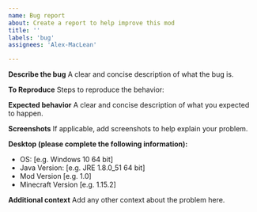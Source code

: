 ```yaml
---
name: Bug report
about: Create a report to help improve this mod
title: ''
labels: 'bug'
assignees: 'Alex-MacLean'

---
```


**Describe the bug**
A clear and concise description of what the bug is.

**To Reproduce**
Steps to reproduce the behavior:

**Expected behavior**
A clear and concise description of what you expected to happen.

**Screenshots**
If applicable, add screenshots to help explain your problem.

**Desktop (please complete the following information):**
 - OS: [e.g. Windows 10 64 bit]
 - Java Version: [e.g. JRE 1.8.0_51 64 bit]
 - Mod Version [e.g. 1.0]
 - Minecraft Version [e.g. 1.15.2]
 
**Additional context**
Add any other context about the problem here.
